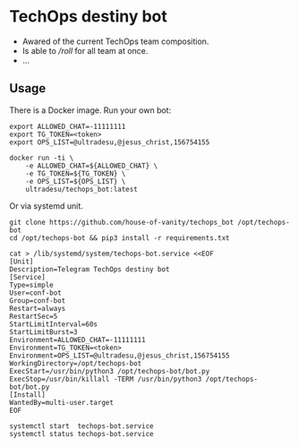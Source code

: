 # TechOps destiny bot

- Awared of the current TechOps team composition.
- Is able to */roll* for all team at once.
- ...

## Usage

There is a Docker image. Run your own bot:
```shell
export ALLOWED_CHAT=-11111111
export TG_TOKEN=<token>
export OPS_LIST=@ultradesu,@jesus_christ,156754155

docker run -ti \
    -e ALLOWED_CHAT=${ALLOWED_CHAT} \
    -e TG_TOKEN=${TG_TOKEN} \
    -e OPS_LIST=${OPS_LIST} \
    ultradesu/techops_bot:latest
```

Or via systemd unit.
```
git clone https://github.com/house-of-vanity/techops_bot /opt/techops-bot
cd /opt/techops-bot && pip3 install -r requirements.txt

cat > /lib/systemd/system/techops-bot.service <<EOF
[Unit]
Description=Telegram TechOps destiny bot
[Service]
Type=simple
User=conf-bot
Group=conf-bot
Restart=always
RestartSec=5
StartLimitInterval=60s
StartLimitBurst=3
Environment=ALLOWED_CHAT=-11111111
Environment=TG_TOKEN=<token>
Environment=OPS_LIST=@ultradesu,@jesus_christ,156754155
WorkingDirectory=/opt/techops-bot
ExecStart=/usr/bin/python3 /opt/techops-bot/bot.py
ExecStop=/usr/bin/killall -TERM /usr/bin/python3 /opt/techops-bot/bot.py
[Install]
WantedBy=multi-user.target
EOF

systemctl start  techops-bot.service
systemctl status techops-bot.service
```
